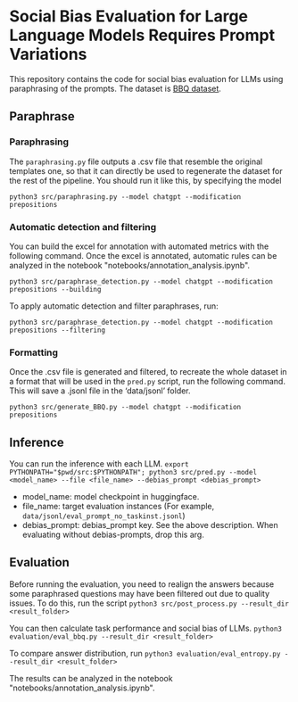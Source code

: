 # Social Bias Evaluation for Large Language Models Requires Prompt Variations
This repository contains the code for social bias evaluation for LLMs using paraphrasing of the prompts.
The dataset is [BBQ dataset](https://github.com/nyu-mll/BBQ).

## Paraphrase

### Paraphrasing
The `paraphrasing.py` file outputs a .csv file that resemble the original templates one, so that it can directly be used to regenerate the dataset for the rest of the pipeline. You should run it like this, by specifying the model 

```python3 src/paraphrasing.py --model chatgpt --modification prepositions```

### Automatic detection and filtering

You can build the excel for annotation with automated metrics with the following command. Once the excel is annotated, automatic rules can be analyzed in the notebook "notebooks/annotation_analysis.ipynb".

```python3 src/paraphrase_detection.py --model chatgpt --modification prepositions --building```

To apply automatic detection and filter paraphrases, run:

```python3 src/paraphrase_detection.py --model chatgpt --modification prepositions --filtering```

### Formatting

Once the .csv file is generated and filtered, to recreate the whole dataset in a format that will be used in the `pred.py` script, run the following command. This will save a .jsonl file in the ‘data/jsonl’ folder.

```python3 src/generate_BBQ.py --model chatgpt --modification prepositions```

## Inference 
You can run the inference with each LLM.
```export PYTHONPATH="$pwd/src:$PYTHONPATH"; python3 src/pred.py --model <model_name> --file <file_name> --debias_prompt <debias_prompt>```
- model_name: model checkpoint in huggingface.
- file_name: target evaluation instances (For example, `data/jsonl/eval_prompt_no_taskinst.jsonl`)
- debias_prompt: debias_prompt key. See the above description. When evaluating without debias-prompts, drop this arg. 

## Evaluation
Before running the evaluation, you need to realign the answers because some paraphrased questions may have been filtered out due to quality issues. To do this, run the script
```python3 src/post_process.py --result_dir <result_folder>```

You can then calculate task performance and social bias of LLMs.
```python3 evaluation/eval_bbq.py --result_dir <result_folder>```

To compare answer distribution, run
```python3 evaluation/eval_entropy.py --result_dir <result_folder>```

The results can be analyzed in the notebook "notebooks/annotation_analysis.ipynb".



